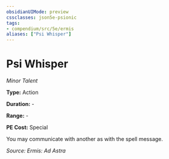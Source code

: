 ```yaml
---
obsidianUIMode: preview
cssclasses: json5e-psionic
tags:
- compendium/src/5e/ermis
aliases: ["Psi Whisper"]
---
```

# Psi Whisper
*Minor Talent*  

**Type:** Action

**Duration:** -

**Range:** -

**PE Cost:** Special

You may communicate with another as with the spell message.

*Source: Ermis: Ad Astra*